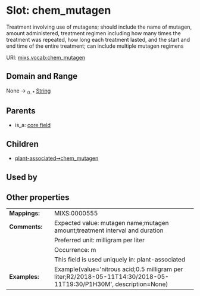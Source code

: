 
# Slot: chem_mutagen


Treatment involving use of mutagens; should include the name of mutagen, amount administered, treatment regimen including how many times the treatment was repeated, how long each treatment lasted, and the start and end time of the entire treatment; can include multiple mutagen regimens

URI: [mixs.vocab:chem_mutagen](https://w3id.org/mixs/vocab/chem_mutagen)


## Domain and Range

None &#8594;  <sub>0..\*</sub> [String](types/String.md)

## Parents

 *  is_a: [core field](core_field.md)

## Children

 *  [plant-associated➞chem_mutagen](plant_associated_chem_mutagen.md)

## Used by


## Other properties

|  |  |  |
| --- | --- | --- |
| **Mappings:** | | MIXS:0000555 |
| **Comments:** | | Expected value: mutagen name;mutagen amount;treatment interval and duration |
|  | | Preferred unit: milligram per liter |
|  | | Occurrence: m |
|  | | This field is used uniquely in: plant-associated |
| **Examples:** | | Example(value='nitrous acid;0.5 milligram per liter;R2/2018-05-11T14:30/2018-05-11T19:30/P1H30M', description=None) |

